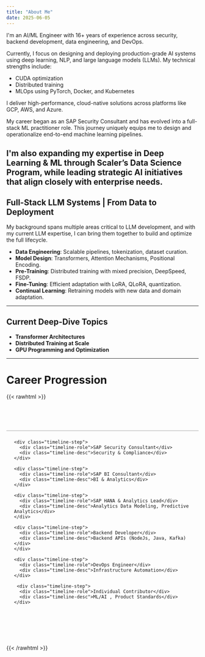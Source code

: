 ```yaml
---
title: "About Me"
date: 2025-06-05
---
```


I'm an AI/ML Engineer with 16+ years of experience across security, backend development, data engineering, and DevOps.

Currently, I focus on designing and deploying production-grade AI systems using deep learning, NLP, and large language models (LLMs). My technical strengths include:

  - CUDA optimization
  - Distributed training
  - MLOps using PyTorch, Docker, and Kubernetes

I deliver high-performance, cloud-native solutions across platforms like GCP, AWS, and Azure.

My career began as an SAP Security Consultant and has evolved into a full-stack ML practitioner role. This journey uniquely equips me to design and operationalize end-to-end machine learning pipelines.

I'm also expanding my expertise in Deep Learning & ML through Scaler’s Data Science Program, while leading strategic AI initiatives that align closely with enterprise needs.
---

## Full-Stack LLM Systems | From Data to Deployment

My background spans multiple areas critical to LLM development, and with my current LLM expertise, I can bring them together to build and optimize the full lifecycle.

- **Data Engineering**: Scalable pipelines, tokenization, dataset curation.
- **Model Design**: Transformers, Attention Mechanisms, Positional Encoding.
- **Pre-Training**: Distributed training with mixed precision, DeepSpeed, FSDP.
- **Fine-Tuning**: Efficient adaptation with LoRA, QLoRA, quantization.
- **Continual Learning**: Retraining models with new data and domain adaptation.

---

##  Current Deep-Dive Topics

- **Transformer Architectures**
- **Distributed Training at Scale**
- **GPU Programming and Optimization**

---

# Career Progression

{{< rawhtml >}}

<style>
.timeline-wrapper {
  position: relative;
  margin: 50px 0;
}
.timeline-line {
  position: absolute;
  top: 30px;
  left: 0;
  right: 0;
  height: 2px;
  background: #cfcfcf; /* light soft grey line */
}
.timeline-container {
  display: flex;
  justify-content: flex-start;
  gap: 80px; /* spacing between steps */
  overflow-x: auto;
  padding: 40px 20px;
  scroll-snap-type: x mandatory;
  -webkit-overflow-scrolling: touch;
}
.timeline-container::-webkit-scrollbar {
  height: 6px;
}
.timeline-container::-webkit-scrollbar-thumb {
  background: #bbb;
  border-radius: 10px;
}
.timeline-container::-webkit-scrollbar-track {
  background: #f5f5f5;
}
.timeline-step {
  text-align: center;
  flex: 0 0 auto;
  width: 200px;
  position: relative;
  scroll-snap-align: center;
  transition: transform 0.3s ease-in-out;
}
.timeline-step:hover {
  transform: scale(1.05);
}
.timeline-step::before {
  content: '';
  display: block;
  margin: 0 auto 12px auto;
  width: 14px;
  height: 14px;
  background: #ffffff;
  border: 3px solid #4a4e69; /* calm navy purple */
  border-radius: 50%;
  position: relative;
  top: -25px;
}
.timeline-year {
  font-size: 1em;
  font-weight: 700;
  color: #4a4e69; /* elegant navy purple */
}
.timeline-role {
  font-weight: 600;
  margin-top: 8px;
  font-size: 1em;
}
.timeline-desc {
  font-size: 0.85em;
  color: #666;
  margin-top: 4px;
}
.timeline-icon {
  font-size: 1.8em;
  margin-bottom: 6px;
}
</style>

<div class="timeline-wrapper">
  <div class="timeline-line"></div>
  <div class="timeline-container">

    <div class="timeline-step">
      <div class="timeline-role">SAP Security Consultant</div>
      <div class="timeline-desc">Security & Compliance</div>
    </div>

    <div class="timeline-step">
      <div class="timeline-role">SAP BI Consultant</div>
      <div class="timeline-desc">BI & Analytics</div>
    </div>

    <div class="timeline-step">
      <div class="timeline-role">SAP HANA & Analytics Lead</div>
      <div class="timeline-desc">Analytics Data Modeling, Predictive Analytics</div>
    </div>

    <div class="timeline-step">
      <div class="timeline-role">Backend Developer</div>
      <div class="timeline-desc">Backend APIs (NodeJs, Java, Kafka)</div>
    </div>

    <div class="timeline-step">
      <div class="timeline-role">DevOps Engineer</div>
      <div class="timeline-desc">Infrastructure Automation</div>
    </div>

     <div class="timeline-step">
      <div class="timeline-role">Individual Contributor</div>
      <div class="timeline-desc">ML/AI , Product Standards</div>
    </div>


  </div>
</div>

{{< /rawhtml >}}